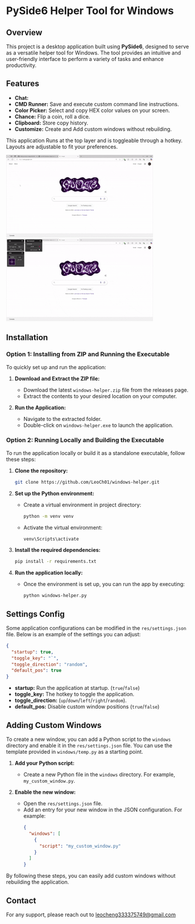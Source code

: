 # PySide6 Helper Tool for Windows

## Overview

This project is a desktop application built using **PySide6**, designed to serve as a versatile helper tool for Windows. The tool provides an intuitive and user-friendly interface to perform a variety of tasks and enhance productivity.

## Features

- **Chat:**
- **CMD Runner:** Save and execute custom command line instructions.
- **Color Picker:** Select and copy HEX color values on your screen.
- **Chance:** Flip a coin, roll a dice.
- **Clipboard:** Store copy history.
- **Customize:** Create and Add custom windows without rebuilding.

This application Runs at the top layer and is toggleable through a hotkey. Layouts are adjustable to fit your preferences.

![Color Picker Demo](demo/color.gif)
![CMD Runner Demo](demo/cmd.gif)

## Installation

### Option 1: Installing from ZIP and Running the Executable

To quickly set up and run the application:

1. **Download and Extract the ZIP file:**

   - Download the latest `windows-helper.zip` file from the releases page.
   - Extract the contents to your desired location on your computer.

2. **Run the Application:**
   - Navigate to the extracted folder.
   - Double-click on `windows-helper.exe` to launch the application.

### Option 2: Running Locally and Building the Executable

To run the application locally or build it as a standalone executable, follow these steps:

1. **Clone the repository:**

   ```bash
   git clone https://github.com/LeoCh01/windows-helper.git
   ```

2. **Set up the Python environment:**

   - Create a virtual environment in project directory:
     ```bash
     python -m venv venv
     ```
   - Activate the virtual environment:
     ```bash
     venv\Scripts\activate
     ```

3. **Install the required dependencies:**

   ```bash
   pip install -r requirements.txt
   ```

4. **Run the application locally:**

   - Once the environment is set up, you can run the app by executing:
     ```bash
     python windows-helper.py
     ```

## Settings Config

Some application configurations can be modified in the `res/settings.json` file. Below is an example of the settings you can adjust:

```json
{
  "startup": true,
  "toggle_key": "`",
  "toggle_direction": "random",
  "default_pos": true
}
```

- **startup:** Run the application at startup. (`true`/`false`)
- **toggle_key:** The hotkey to toggle the application.
- **toggle_direction:** (`up`/`down`/`left`/`right`/`random`).
- **default_pos:** Disable custom window positions (`true`/`false`)

## Adding Custom Windows

To create a new window, you can add a Python script to the `windows` directory and enable it in the `res/settings.json` file. You can use the template provided in `windows/temp.py` as a starting point.

1. **Add your Python script:**

   - Create a new Python file in the `windows` directory. For example, `my_custom_window.py`.

2. **Enable the new window:**
   - Open the `res/settings.json` file.
   - Add an entry for your new window in the JSON configuration. For example:
     ```json
     {
       "windows": [
         {
           "script": "my_custom_window.py"
         }
       ]
     }
     ```

By following these steps, you can easily add custom windows without rebuilding the application.

## Contact

For any support, please reach out to leocheng333375749@gmail.com
